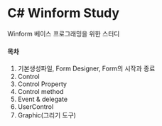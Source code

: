 # C# Winform Study

Winform 베이스 프로그래밍을 위한 스터디

#### 목차

1. 기본생성파일,  Form Designer,  Form의 시작과 종료
2. Control
3. Control Property
4. Control method
5. Event & delegate
6. UserControl
7. Graphic(그리기 도구)

